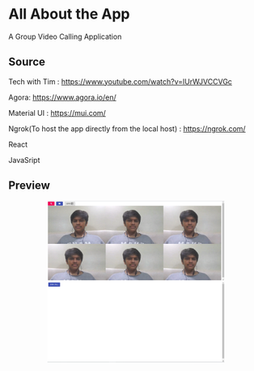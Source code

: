 # All About the App

A Group Video Calling Application

## Source

Tech with Tim : https://www.youtube.com/watch?v=lUrWJVCCVGc

Agora: https://www.agora.io/en/

Material UI : https://mui.com/

Ngrok(To host the app directly from the local host) : https://ngrok.com/ 

React 

JavaSript

## Preview

<p align="center">
  <img src="Screenshot (287).png" width="350" title="hover text" alt="PREVIEW-1">
  <img src="Screenshot 2021-09-17 124752.png" width="350" alt="PREVIEW-2">
</p>



